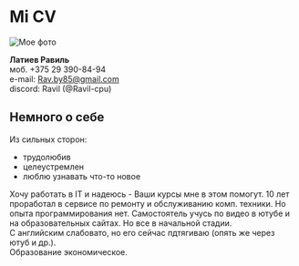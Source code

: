# **Mi CV**

![Мое фото](https://avatars.mds.yandex.net/i?id=f93b215bca8c2f4553ff4c685636f23090dda860-9211785-images-thumbs&ref=rim&n=33&w=150&h=150)

**Латиев Равиль**\
моб. +375 29 390-84-94 \
   e-mail: Rav.by85@gmail.com\
   discord: Ravil (@Ravil-cpu)

## Немного о себе

Из сильных сторон:
+ трудолюбив
+ целеустремлен
+ люблю узнавать что-то новое

Хочу работать в IT и надеюсь - Ваши курсы мне в этом помогут. 10 лет проработал в сервисе по ремонту и обслуживанию комп. техники. Но опыта программирования нет. Самостоятель учусь по видео в ютубе и на образовательных сайтах. Но все в начальной стадии. \
С английским слабовато, но его сейчас пдтягиваю (опять же через ютуб и др.).\
Образование экономическое.